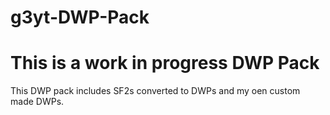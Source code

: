 # g3yt-DWP-Pack
# This is a work in progress DWP Pack
This DWP pack includes SF2s converted to DWPs and my oen custom made DWPs.
